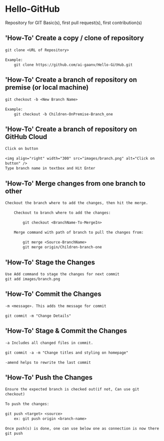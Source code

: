 # Hello-GitHub
Repository for GIT Basic(s), first pull request(s), first contribution(s)

## 'How-To' Create a copy / clone of repository

	git clone <URL of Repository>
	
	Example: 
		git clone https://github.com/ai-gaanv/Hello-GitHub.git


## 'How-To' Create a branch of repository on premise (or local machine)
	
	git checkout -b <New Branch Name>
	
	Example:
		git checkout -b Children-OnPremise-Branch_one
		
## 'How-To' Create a branch of repository on GitHub Cloud

	Click on button
	
	<img align="right" width="300" src="images/branch.png" alt="Click on button" />
	Type branch name in textbox and Hit Enter


## 'How-To' Merge changes from one branch to other

	Checkout the branch where to add the changes, then hit the merge.

		Checkout to branch where to add the changes:
		
			git checkout <BranchName-To-MergeIn>

		Merge command with path of branch to pull the changes from:
		
			git merge <Source-BranchName>
			git merge origin/Children-branch-one


## 'How-To' Stage the Changes

	Use Add command to stage the changes for next commit
	git add images/branch.png


## 'How-To' Commit the Changes

	
	-m <message>. This adds the message for commit

	git commit -m "Change Details"


## 'How-To' Stage & Commit the Changes

	-a Includes all changed files in commit.
	
	git commit -a -m "Change titles and styling on homepage"

	-amend helps to rewrite the last commit



## 'How-To' Push the Changes

	Ensure the expected branch is checked out(if not, Can use git checkout)

	To push the changes:
	
	git push <target> <source>
		ex: git push origin <branch-name>
	
	Once push(s) is done, one can use below one as connection is now there
	git push

